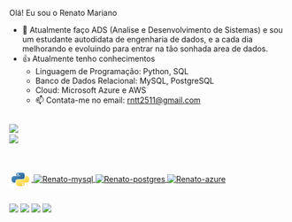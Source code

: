 Olá! Eu sou o Renato Mariano

- 🌱 Atualmente faço ADS (Analise e Desenvolvimento de Sistemas) e sou um estudante autodidata de engenharia de dados, e a cada dia melhorando e evoluindo para entrar na tão sonhada area de dados.
- 👍 Atualmente tenho conhecimentos
    - Linguagem de Programação: Python, SQL
    - Banco de Dados Relacional: MySQL, PostgreSQL
    - Cloud: Microsoft Azure e AWS
    - 📫 Contata-me no email: rntt2511@gmail.com

##

<picture>
  <source
    srcset="https://github-readme-stats.vercel.app/api?username=lobobranco96&show_icons=true&theme=dracula"
    media="(prefers-color-scheme: dark)"
  />
  <source
    srcset="https://github-readme-stats.vercel.app/api?username=lobobranco96&show_icons=true"
    media="(prefers-color-scheme: light), (prefers-color-scheme: no-preference)"
  />
  <img src="https://github-readme-stats.vercel.app/api?username=anuraghazra&show_icons=true" />
</picture>

<div>
  <a href='https://github.com/lobobranco96'>
  <img height='180em' src='https://github-readme-stats.vercel.app/api/top-langs/?username=lobobranco96&layout=compact&langs_count=16&theme=dark'/>
</div>

##
<div style="display: inline_block"><br>
  <img align="center" alt="Renato-Python" height="30" width="40" src="https://raw.githubusercontent.com/devicons/devicon/master/icons/python/python-original.svg">
  <img align="center" alt="Renato-mysql" height="30" width="40" src="https://cdn.jsdelivr.net/gh/devicons/devicon/icons/mysql/mysql-original.svg" />
  <img align="center" alt="Renato-postgres" height="30" width="40" src="https://cdn.jsdelivr.net/gh/devicons/devicon/icons/postgresql/postgresql-original.svg" />
  <img  align="center" alt="Renato-azure" height="30" width="40" 
 src="https://cdn.jsdelivr.net/gh/devicons/devicon/icons/azure/azure-original.svg" />
          
          
</div>
  
##
<div> 
  <a href="https://www.instagram.com/marianort26/" target="_blank"><img src="https://img.shields.io/badge/-Instagram-%23E4405F?style=for-the-badge&logo=instagram&logoColor=white" target="_blank"></a>
 	<a href="https://www.twitch.tv/lobobrancorx" target="_blank"><img src="https://img.shields.io/badge/Twitch-9146FF?style=for-the-badge&logo=twitch&logoColor=white" target="_blank"></a>
  <a href = "mailto:rntt2511@gmail.com"><img src="https://img.shields.io/badge/-Gmail-%23333?style=for-the-badge&logo=gmail&logoColor=white" target="_blank"></a>
  <a href="https://www.linkedin.com/in/marianore26/" target="_blank"><img src="https://img.shields.io/badge/-LinkedIn-%230077B5?style=for-the-badge&logo=linkedin&logoColor=white" target="_blank"></a> 
  
</div>
